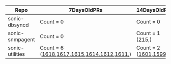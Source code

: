 | Repo | 7DaysOldPRs | 14DaysOldPRs | 30DaysOldPRs | 90DaysOldPRs | MoreThan90DaysOldPR |
|------|-------------|--------------|--------------|--------------|---------------------|
|sonic-dbsyncd| Count = 0| Count = 0| Count = 1 ([41](https://github.com/Azure/sonic-dbsyncd/pull/41),)| Count = 0| Count = 1 ([29](https://github.com/Azure/sonic-dbsyncd/pull/29),)|
|sonic-snmpagent| Count = 0| Count = 1 ([215](https://github.com/Azure/sonic-snmpagent/pull/215),)| Count = 1 ([214](https://github.com/Azure/sonic-snmpagent/pull/214),)| Count = 3 ([210](https://github.com/Azure/sonic-snmpagent/pull/210),[209](https://github.com/Azure/sonic-snmpagent/pull/209),[207](https://github.com/Azure/sonic-snmpagent/pull/207),)| Count = 7 ([187](https://github.com/Azure/sonic-snmpagent/pull/187),[182](https://github.com/Azure/sonic-snmpagent/pull/182),[173](https://github.com/Azure/sonic-snmpagent/pull/173),[157](https://github.com/Azure/sonic-snmpagent/pull/157),[136](https://github.com/Azure/sonic-snmpagent/pull/136),[135](https://github.com/Azure/sonic-snmpagent/pull/135),[117](https://github.com/Azure/sonic-snmpagent/pull/117),)|
|sonic-utilities| Count = 6 ([1618](https://github.com/Azure/sonic-utilities/pull/1618),[1617](https://github.com/Azure/sonic-utilities/pull/1617),[1615](https://github.com/Azure/sonic-utilities/pull/1615),[1614](https://github.com/Azure/sonic-utilities/pull/1614),[1612](https://github.com/Azure/sonic-utilities/pull/1612),[1611](https://github.com/Azure/sonic-utilities/pull/1611),)| Count = 2 ([1601](https://github.com/Azure/sonic-utilities/pull/1601),[1599](https://github.com/Azure/sonic-utilities/pull/1599),)| Count = 10 ([1590](https://github.com/Azure/sonic-utilities/pull/1590),[1588](https://github.com/Azure/sonic-utilities/pull/1588),[1585](https://github.com/Azure/sonic-utilities/pull/1585),[1581](https://github.com/Azure/sonic-utilities/pull/1581),[1578](https://github.com/Azure/sonic-utilities/pull/1578),[1577](https://github.com/Azure/sonic-utilities/pull/1577),[1575](https://github.com/Azure/sonic-utilities/pull/1575),[1573](https://github.com/Azure/sonic-utilities/pull/1573),[1572](https://github.com/Azure/sonic-utilities/pull/1572),[1571](https://github.com/Azure/sonic-utilities/pull/1571),)| Count = 15 ([1564](https://github.com/Azure/sonic-utilities/pull/1564),[1554](https://github.com/Azure/sonic-utilities/pull/1554),[1537](https://github.com/Azure/sonic-utilities/pull/1537),[1529](https://github.com/Azure/sonic-utilities/pull/1529),[1524](https://github.com/Azure/sonic-utilities/pull/1524),[1513](https://github.com/Azure/sonic-utilities/pull/1513),[1512](https://github.com/Azure/sonic-utilities/pull/1512),[1506](https://github.com/Azure/sonic-utilities/pull/1506),[1498](https://github.com/Azure/sonic-utilities/pull/1498),[1493](https://github.com/Azure/sonic-utilities/pull/1493),[1492](https://github.com/Azure/sonic-utilities/pull/1492),[1488](https://github.com/Azure/sonic-utilities/pull/1488),[1480](https://github.com/Azure/sonic-utilities/pull/1480),[1473](https://github.com/Azure/sonic-utilities/pull/1473),[1457](https://github.com/Azure/sonic-utilities/pull/1457),)| Count = 131 ([1438](https://github.com/Azure/sonic-utilities/pull/1438),[1414](https://github.com/Azure/sonic-utilities/pull/1414),[1412](https://github.com/Azure/sonic-utilities/pull/1412),[1403](https://github.com/Azure/sonic-utilities/pull/1403),[1395](https://github.com/Azure/sonic-utilities/pull/1395),[1391](https://github.com/Azure/sonic-utilities/pull/1391),[1387](https://github.com/Azure/sonic-utilities/pull/1387),[1384](https://github.com/Azure/sonic-utilities/pull/1384),[1381](https://github.com/Azure/sonic-utilities/pull/1381),[1375](https://github.com/Azure/sonic-utilities/pull/1375),[1365](https://github.com/Azure/sonic-utilities/pull/1365),[1354](https://github.com/Azure/sonic-utilities/pull/1354),[1350](https://github.com/Azure/sonic-utilities/pull/1350),[1342](https://github.com/Azure/sonic-utilities/pull/1342),[1341](https://github.com/Azure/sonic-utilities/pull/1341),[1339](https://github.com/Azure/sonic-utilities/pull/1339),[1331](https://github.com/Azure/sonic-utilities/pull/1331),[1330](https://github.com/Azure/sonic-utilities/pull/1330),[1329](https://github.com/Azure/sonic-utilities/pull/1329),[1327](https://github.com/Azure/sonic-utilities/pull/1327),[1322](https://github.com/Azure/sonic-utilities/pull/1322),[1316](https://github.com/Azure/sonic-utilities/pull/1316),[1314](https://github.com/Azure/sonic-utilities/pull/1314),[1313](https://github.com/Azure/sonic-utilities/pull/1313),[1311](https://github.com/Azure/sonic-utilities/pull/1311),[1310](https://github.com/Azure/sonic-utilities/pull/1310),[1290](https://github.com/Azure/sonic-utilities/pull/1290),[1288](https://github.com/Azure/sonic-utilities/pull/1288),[1287](https://github.com/Azure/sonic-utilities/pull/1287),[1278](https://github.com/Azure/sonic-utilities/pull/1278),[1273](https://github.com/Azure/sonic-utilities/pull/1273),[1262](https://github.com/Azure/sonic-utilities/pull/1262),[1242](https://github.com/Azure/sonic-utilities/pull/1242),[1234](https://github.com/Azure/sonic-utilities/pull/1234),[1228](https://github.com/Azure/sonic-utilities/pull/1228),[1220](https://github.com/Azure/sonic-utilities/pull/1220),[1206](https://github.com/Azure/sonic-utilities/pull/1206),[1196](https://github.com/Azure/sonic-utilities/pull/1196),[1179](https://github.com/Azure/sonic-utilities/pull/1179),[1178](https://github.com/Azure/sonic-utilities/pull/1178),[1171](https://github.com/Azure/sonic-utilities/pull/1171),[1170](https://github.com/Azure/sonic-utilities/pull/1170),[1159](https://github.com/Azure/sonic-utilities/pull/1159),[1156](https://github.com/Azure/sonic-utilities/pull/1156),[1146](https://github.com/Azure/sonic-utilities/pull/1146),[1139](https://github.com/Azure/sonic-utilities/pull/1139),[1138](https://github.com/Azure/sonic-utilities/pull/1138),[1121](https://github.com/Azure/sonic-utilities/pull/1121),[1035](https://github.com/Azure/sonic-utilities/pull/1035),[1030](https://github.com/Azure/sonic-utilities/pull/1030),[1025](https://github.com/Azure/sonic-utilities/pull/1025),[1020](https://github.com/Azure/sonic-utilities/pull/1020),[1007](https://github.com/Azure/sonic-utilities/pull/1007),[1003](https://github.com/Azure/sonic-utilities/pull/1003),[998](https://github.com/Azure/sonic-utilities/pull/998),[985](https://github.com/Azure/sonic-utilities/pull/985),[981](https://github.com/Azure/sonic-utilities/pull/981),[960](https://github.com/Azure/sonic-utilities/pull/960),[959](https://github.com/Azure/sonic-utilities/pull/959),[956](https://github.com/Azure/sonic-utilities/pull/956),[932](https://github.com/Azure/sonic-utilities/pull/932),[928](https://github.com/Azure/sonic-utilities/pull/928),[851](https://github.com/Azure/sonic-utilities/pull/851),[837](https://github.com/Azure/sonic-utilities/pull/837),[827](https://github.com/Azure/sonic-utilities/pull/827),[817](https://github.com/Azure/sonic-utilities/pull/817),[780](https://github.com/Azure/sonic-utilities/pull/780),[762](https://github.com/Azure/sonic-utilities/pull/762),[744](https://github.com/Azure/sonic-utilities/pull/744),[722](https://github.com/Azure/sonic-utilities/pull/722),[709](https://github.com/Azure/sonic-utilities/pull/709),[705](https://github.com/Azure/sonic-utilities/pull/705),[700](https://github.com/Azure/sonic-utilities/pull/700),[699](https://github.com/Azure/sonic-utilities/pull/699),[698](https://github.com/Azure/sonic-utilities/pull/698),[696](https://github.com/Azure/sonic-utilities/pull/696),[695](https://github.com/Azure/sonic-utilities/pull/695),[694](https://github.com/Azure/sonic-utilities/pull/694),[693](https://github.com/Azure/sonic-utilities/pull/693),[687](https://github.com/Azure/sonic-utilities/pull/687),[680](https://github.com/Azure/sonic-utilities/pull/680),[679](https://github.com/Azure/sonic-utilities/pull/679),[676](https://github.com/Azure/sonic-utilities/pull/676),[673](https://github.com/Azure/sonic-utilities/pull/673),[667](https://github.com/Azure/sonic-utilities/pull/667),[666](https://github.com/Azure/sonic-utilities/pull/666),[663](https://github.com/Azure/sonic-utilities/pull/663),[657](https://github.com/Azure/sonic-utilities/pull/657),[648](https://github.com/Azure/sonic-utilities/pull/648),[644](https://github.com/Azure/sonic-utilities/pull/644),[643](https://github.com/Azure/sonic-utilities/pull/643),[626](https://github.com/Azure/sonic-utilities/pull/626),[618](https://github.com/Azure/sonic-utilities/pull/618),[601](https://github.com/Azure/sonic-utilities/pull/601),[597](https://github.com/Azure/sonic-utilities/pull/597),[581](https://github.com/Azure/sonic-utilities/pull/581),[576](https://github.com/Azure/sonic-utilities/pull/576),[566](https://github.com/Azure/sonic-utilities/pull/566),[564](https://github.com/Azure/sonic-utilities/pull/564),[556](https://github.com/Azure/sonic-utilities/pull/556),[553](https://github.com/Azure/sonic-utilities/pull/553),[552](https://github.com/Azure/sonic-utilities/pull/552),[547](https://github.com/Azure/sonic-utilities/pull/547),[544](https://github.com/Azure/sonic-utilities/pull/544),[543](https://github.com/Azure/sonic-utilities/pull/543),[529](https://github.com/Azure/sonic-utilities/pull/529),[527](https://github.com/Azure/sonic-utilities/pull/527),[512](https://github.com/Azure/sonic-utilities/pull/512),[491](https://github.com/Azure/sonic-utilities/pull/491),[462](https://github.com/Azure/sonic-utilities/pull/462),[459](https://github.com/Azure/sonic-utilities/pull/459),[454](https://github.com/Azure/sonic-utilities/pull/454),[448](https://github.com/Azure/sonic-utilities/pull/448),[436](https://github.com/Azure/sonic-utilities/pull/436),[431](https://github.com/Azure/sonic-utilities/pull/431),[428](https://github.com/Azure/sonic-utilities/pull/428),[422](https://github.com/Azure/sonic-utilities/pull/422),[421](https://github.com/Azure/sonic-utilities/pull/421),[400](https://github.com/Azure/sonic-utilities/pull/400),[391](https://github.com/Azure/sonic-utilities/pull/391),[306](https://github.com/Azure/sonic-utilities/pull/306),[291](https://github.com/Azure/sonic-utilities/pull/291),[287](https://github.com/Azure/sonic-utilities/pull/287),[280](https://github.com/Azure/sonic-utilities/pull/280),[275](https://github.com/Azure/sonic-utilities/pull/275),[254](https://github.com/Azure/sonic-utilities/pull/254),[219](https://github.com/Azure/sonic-utilities/pull/219),[181](https://github.com/Azure/sonic-utilities/pull/181),[179](https://github.com/Azure/sonic-utilities/pull/179),[176](https://github.com/Azure/sonic-utilities/pull/176),[171](https://github.com/Azure/sonic-utilities/pull/171),)|
